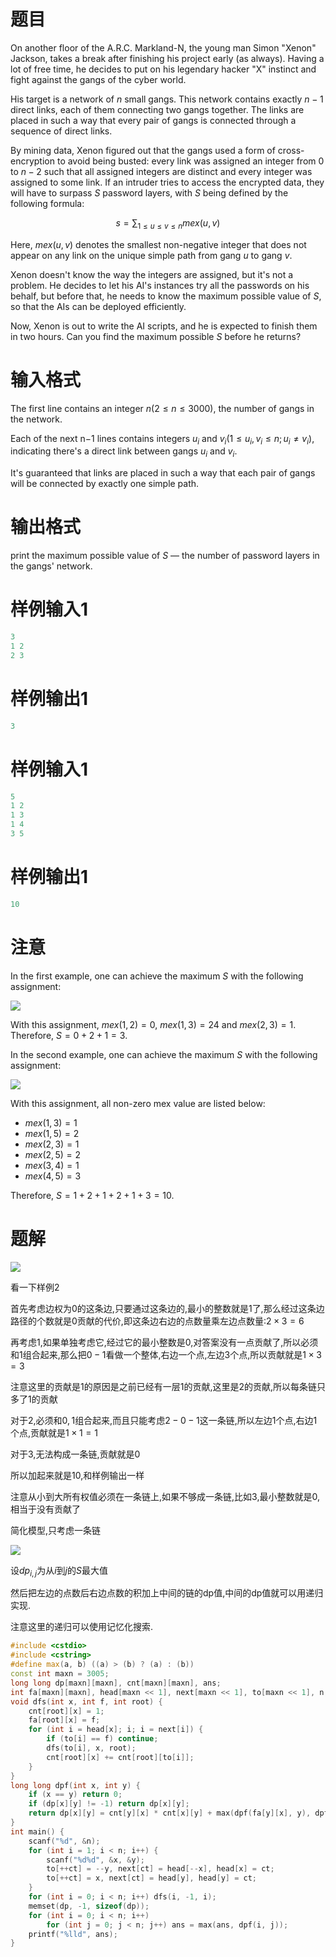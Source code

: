# 题目

On another floor of the A.R.C. Markland-N, the young man Simon "Xenon" Jackson, takes a break after finishing his project early (as always). Having a lot of free time, he decides to put on his legendary hacker "X" instinct and fight against the gangs of the cyber world.

His target is a network of $n$ small gangs. This network contains exactly $n−1$ direct links, each of them connecting two gangs together. The links are placed in such a way that every pair of gangs is connected through a sequence of direct links.

By mining data, Xenon figured out that the gangs used a form of cross-encryption to avoid being busted: every link was assigned an integer from $0$ to $n−2$ such that all assigned integers are distinct and every integer was assigned to some link. If an intruder tries to access the encrypted data, they will have to surpass $S$ password layers, with $S$ being defined by the following formula:

$$s=\sum_{1\le u \le v \le n} mex(u,v)$$

Here, $mex(u,v)$ denotes the smallest non-negative integer that does not appear on any link on the unique simple path from gang $u$ to gang $v$.

Xenon doesn't know the way the integers are assigned, but it's not a problem. He decides to let his AI's instances try all the passwords on his behalf, but before that, he needs to know the maximum possible value of $S$, so that the AIs can be deployed efficiently.

Now, Xenon is out to write the AI scripts, and he is expected to finish them in two hours. Can you find the maximum possible $S$ before he returns?

# 输入格式

The first line contains an integer $n (2 \le n \le 3000)$, the number of gangs in the network.

Each of the next n−1 lines contains integers $u_i$ and $v_i (1 \le u_i,v_i \le n; u_i \ne v_i)$, indicating there's a direct link between gangs $u_i$ and $v_i$.

It's guaranteed that links are placed in such a way that each pair of gangs will be connected by exactly one simple path.

# 输出格式

print the maximum possible value of $S$ — the number of password layers in the gangs' network.

# 样例输入1

```cpp
3
1 2
2 3
```

# 样例输出1

````cpp
3
````

# 样例输入1
```cpp
5
1 2
1 3
1 4
3 5
```
# 样例输出1

```cpp
10
```

# 注意

In the first example, one can achieve the maximum $S$ with the following assignment:

![](https://img2020.cnblogs.com/blog/1975074/202004/1975074-20200411124308895-453452417.jpg)



With this assignment, $mex(1,2)=0$, $mex(1,3)=24$ and $mex(2,3)=1$. Therefore, $S=0+2+1=3$.

In the second example, one can achieve the maximum $S$ with the following assignment:

![](https://img2020.cnblogs.com/blog/1975074/202004/1975074-20200411124313438-387250702.jpg)



With this assignment, all non-zero mex value are listed below:

- $mex(1,3)=1$
- $mex(1,5)=2$
- $mex(2,3)=1$
- $mex(2,5)=2$
- $mex(3,4)=1$
- $mex(4,5)=3$

Therefore, $S=1+2+1+2+1+3=10$.

# 题解

![](2.jpg)

看一下样例2

首先考虑边权为$0$的这条边,只要通过这条边的,最小的整数就是$1$了,那么经过这条边路径的个数就是$0$贡献的代价,即这条边右边的点数量乘左边点数量:$2 \times 3 = 6$

再考虑$1$,如果单独考虑它,经过它的最小整数是$0$,对答案没有一点贡献了,所以必须和1组合起来,那么把$0-1$看做一个整体,右边一个点,左边3个点,所以贡献就是$1 \times 3 = 3$

注意这里的贡献是1的原因是之前已经有一层1的贡献,这里是2的贡献,所以每条链只多了1的贡献

对于$2$,必须和$0,1$组合起来,而且只能考虑$2-0-1$这一条链,所以左边1个点,右边1个点,贡献就是$1 \times 1 = 1$

对于$3$,无法构成一条链,贡献就是$0$

所以加起来就是$10$,和样例输出一样

注意从小到大所有权值必须在一条链上,如果不够成一条链,比如$3$,最小整数就是$0$,相当于没有贡献了

简化模型,只考虑一条链

![](https://img2020.cnblogs.com/blog/1975074/202004/1975074-20200411124321447-892340971.png)


设$dp_{i,j}$为从$i$到$j$的$S$最大值

然后把左边的点数后右边点数的积加上中间的链的dp值,中间的dp值就可以用递归实现.

注意这里的递归可以使用记忆化搜索.

```cpp
#include <cstdio>
#include <cstring>
#define max(a, b) ((a) > (b) ? (a) : (b))
const int maxn = 3005;
long long dp[maxn][maxn], cnt[maxn][maxn], ans;
int fa[maxn][maxn], head[maxn << 1], next[maxn << 1], to[maxn << 1], n, x, y, ct;
void dfs(int x, int f, int root) {
    cnt[root][x] = 1;
    fa[root][x] = f;
    for (int i = head[x]; i; i = next[i]) {
        if (to[i] == f) continue;
        dfs(to[i], x, root);
        cnt[root][x] += cnt[root][to[i]];
    }
}
long long dpf(int x, int y) {
    if (x == y) return 0;
    if (dp[x][y] != -1) return dp[x][y];
    return dp[x][y] = cnt[y][x] * cnt[x][y] + max(dpf(fa[y][x], y), dpf(x, fa[x][y]));
}
int main() {
    scanf("%d", &n);
    for (int i = 1; i < n; i++) {
        scanf("%d%d", &x, &y);
        to[++ct] = --y, next[ct] = head[--x], head[x] = ct;
        to[++ct] = x, next[ct] = head[y], head[y] = ct;
    }
    for (int i = 0; i < n; i++) dfs(i, -1, i);
    memset(dp, -1, sizeof(dp));
    for (int i = 0; i < n; i++)
        for (int j = 0; j < n; j++) ans = max(ans, dpf(i, j));
    printf("%lld", ans);
}
```
